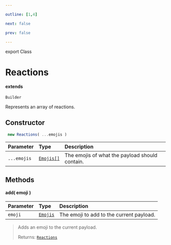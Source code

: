 ```yaml
---

outline: [1,4]

next: false

prev: false

---
```


export Class
# Reactions
#### extends
 `Builder`

Represents an array of reactions.

## Constructor
```ts
 new Reactions( ...emojis )
 ```
| Parameter | Type | Description |
| :--- | :--- | :--- |
| `...emojis` | [`Emojis[]`](../type-aliases/Emojis.md) | The emojis of what the payload should contain. |

## Methods

#### add( emoji )
| Parameter | Type | Description |
| :--- | :--- | :--- |
| `emoji` | [`Emojis`](../type-aliases/Emojis.md) | The emoji to add to the current payload. |
> Adds an emoji to the current payload.
> 
> Returns: [`Reactions`](./Reactions.md)
